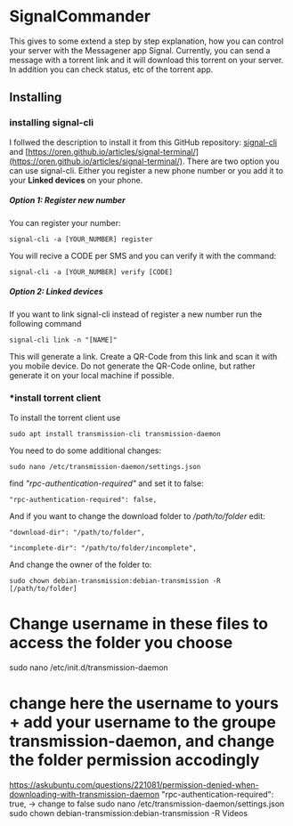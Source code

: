 # SignalCommander

This gives to some extend a step by step explanation, how you can control your server with the Messagener app Signal. 
Currently, you can send a message with a torrent link and it will download this torrent on your server. In addition you can check status, etc of the torrent app.


## Installing 

### installing signal-cli
I follwed the description to install it from this GitHub repository: [signal-cli](https://github.com/AsamK/signal-cli) and [https://oren.github.io/articles/signal-terminal/](https://oren.github.io/articles/signal-terminal/).
There are two option you can use signal-cli. Either you register a new phone number or you add it to your **Linked devices** on your phone.

##### Option 1: Register new number
You can register your number:
```
signal-cli -a [YOUR_NUMBER] register
```
You will recive a CODE per SMS and you can verify it with the command:
```
signal-cli -a [YOUR_NUMBER] verify [CODE]
```

##### Option 2: **Linked devices**
If you want to link signal-cli instead of register a new number run the following command
```
signal-cli link -n "[NAME]"
```
This will generate a link. Create a QR-Code from this link and scan it with you mobile device. 
Do not generate the QR-Code online, but rather generate it on your local machine if possible.

### ***install torrent client**
To install the torrent client use
```
sudo apt install transmission-cli transmission-daemon
```

You need to do some additional changes:
```
sudo nano /etc/transmission-daemon/settings.json
```
find *"rpc-authentication-required"* and set it to false:
```
"rpc-authentication-required": false,
```
And if you want to change the download folder to */path/to/folder* edit:
```
"download-dir": "/path/to/folder",
```
```
"incomplete-dir": "/path/to/folder/incomplete",
```
And change the owner of the folder to:
```
sudo chown debian-transmission:debian-transmission -R [/path/to/folder]
```

# Change username in these files to access the folder you choose
sudo nano /etc/init.d/transmission-daemon


# change here the username to yours + add your username to the groupe transmission-daemon, and change the folder permission accodingly


https://askubuntu.com/questions/221081/permission-denied-when-downloading-with-transmission-daemon
"rpc-authentication-required": true, -> change to false
sudo nano /etc/transmission-daemon/settings.json
sudo chown debian-transmission:debian-transmission -R Videos

